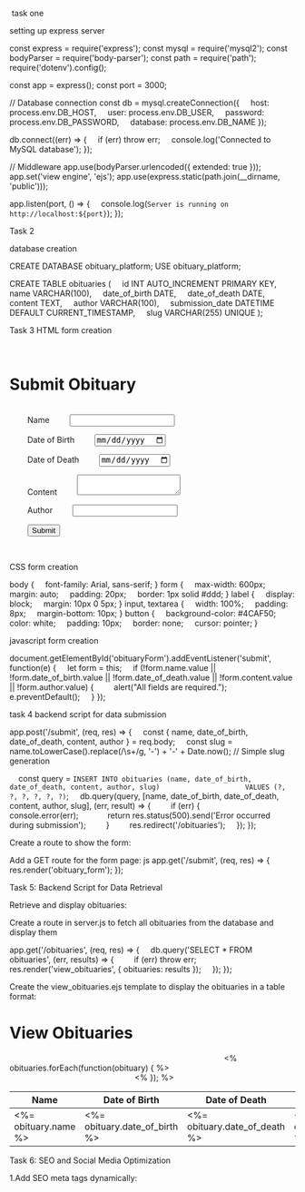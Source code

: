  task one

setting up express server

const express = require('express');
const mysql = require('mysql2');
const bodyParser = require('body-parser');
const path = require('path');
require('dotenv').config();

const app = express();
const port = 3000;

// Database connection
const db = mysql.createConnection({
    host: process.env.DB_HOST,
    user: process.env.DB_USER,
    password: process.env.DB_PASSWORD,
    database: process.env.DB_NAME
});

db.connect((err) => {
    if (err) throw err;
    console.log('Connected to MySQL database');
});

// Middleware
app.use(bodyParser.urlencoded({ extended: true }));
app.set('view engine', 'ejs');
app.use(express.static(path.join(__dirname, 'public')));

app.listen(port, () => {
    console.log(`Server is running on http://localhost:${port}`);
});







Task 2

database creation

CREATE DATABASE obituary_platform;
USE obituary_platform;

CREATE TABLE obituaries (
    id INT AUTO_INCREMENT PRIMARY KEY,
    name VARCHAR(100),
    date_of_birth DATE,
    date_of_death DATE,
    content TEXT,
    author VARCHAR(100),
    submission_date DATETIME DEFAULT CURRENT_TIMESTAMP,
    slug VARCHAR(255) UNIQUE
);

Task 3 HTML form creation

<!DOCTYPE html>
<html lang="en">
<head>
    <meta charset="UTF-8">
    <meta name="viewport" content="width=device-width, initial-scale=1.0">
    <title>Submit Obituary</title>
    <link rel="stylesheet" href="/css/styles.css">
</head>
<body>
    <h1>Submit Obituary</h1>
    <form action="/submit" method="POST" id="obituaryForm">
        <label for="name">Name</label>
        <input type="text" name="name" id="name" required>

        <label for="date_of_birth">Date of Birth</label>
        <input type="date" name="date_of_birth" id="date_of_birth" required>

        <label for="date_of_death">Date of Death</label>
        <input type="date" name="date_of_death" id="date_of_death" required>

        <label for="content">Content</label>
        <textarea name="content" id="content" required></textarea>

        <label for="author">Author</label>
        <input type="text" name="author" id="author" required>

        <button type="submit">Submit</button>
    </form>

    <script src="/js/validation.js"></script>
</body>
</html>

CSS form creation

body {
    font-family: Arial, sans-serif;
}
form {
    max-width: 600px;
    margin: auto;
    padding: 20px;
    border: 1px solid #ddd;
}
label {
    display: block;
    margin: 10px 0 5px;
}
input, textarea {
    width: 100%;
    padding: 8px;
    margin-bottom: 10px;
}
button {
    background-color: #4CAF50;
    color: white;
    padding: 10px;
    border: none;
    cursor: pointer;
}


javascript form creation

document.getElementById('obituaryForm').addEventListener('submit', function(e) {
    let form = this;
    if (!form.name.value || !form.date_of_birth.value || !form.date_of_death.value || !form.content.value || !form.author.value) {
        alert("All fields are required.");
        e.preventDefault();
    }
});

task 4 backend script for data submission

app.post('/submit', (req, res) => {
    const { name, date_of_birth, date_of_death, content, author } = req.body;
    const slug = name.toLowerCase().replace(/\s+/g, '-') + '-' + Date.now(); // Simple slug generation

    const query = `INSERT INTO obituaries (name, date_of_birth, date_of_death, content, author, slug) 
                   VALUES (?, ?, ?, ?, ?, ?)`;
    db.query(query, [name, date_of_birth, date_of_death, content, author, slug], (err, result) => {
        if (err) {
            console.error(err);
            return res.status(500).send('Error occurred during submission');
        }
        res.redirect('/obituaries');
    });
});

Create a route to show the form:

Add a GET route for the form page:
js
app.get('/submit', (req, res) => {
    res.render('obituary_form');
});


Task 5: Backend Script for Data Retrieval

Retrieve and display obituaries:

Create a route in server.js to fetch all obituaries from the database and display them

app.get('/obituaries', (req, res) => {
    db.query('SELECT * FROM obituaries', (err, results) => {
        if (err) throw err;
        res.render('view_obituaries', { obituaries: results });
    });
});


Create the view_obituaries.ejs template to display the obituaries in a table format:

<h1>View Obituaries</h1>
<table>
    <thead>
        <tr>
            <th>Name</th>
            <th>Date of Birth</th>
            <th>Date of Death</th>
            <th>Author</th>
            <th>Content</th>
        </tr>
    </thead>
    <tbody>
        <% obituaries.forEach(function(obituary) { %>
            <tr>
                <td><%= obituary.name %></td>
                <td><%= obituary.date_of_birth %></td>
                <td><%= obituary.date_of_death %></td>
                <td><%= obituary.author %></td>
                <td><%= obituary.content.substring(0, 100) %>...</td>
            </tr>
        <% }); %>
    </tbody>
</table>

Task 6: SEO and Social Media Optimization

1.Add SEO meta tags dynamically:

<meta name="description" content="<%= obituary.content.substring(0, 150) %>">
<meta property="og:title" content="<%= obituary.name %>">
<meta property="og:description" content="<%= obituary.content.substring(0, 150) %>">
<meta property="og:image" content="/images/obituary-image.jpg">



